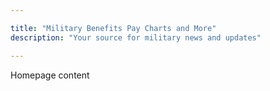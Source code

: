 ```yaml
---

title: "Military Benefits Pay Charts and More" 
description: "Your source for military news and updates"

---
```


Homepage content
